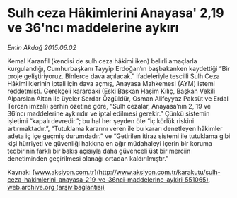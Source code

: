 # Sulh ceza Hâkimlerini Anayasa' 2,19 ve 36'ncı maddelerine aykırı

*Emin Akdağ 2015.06.02*

<div class="pNewsDetailMainContent ctx_content" itemprop="articleBody">
 <p>
  Kemal Karanfil (kendisi de sulh ceza hâkimi iken) belirli amaçlarla kurgulandığı, Cumhurbaşkanı Tayyip Erdoğan’ın başbakanken kaydettiği “Bir proje geliştiriyoruz. Binlerce dava açılacak.” ifadeleriyle tescilli Sulh Ceza Hâkimliklerinin iptali için dava açmış, Anayasa Mahkemesi (AYM) istemi reddetmişti. Gerekçeli karardaki (Eski Başkan Haşim Kılıç, Başkan Vekili Alparslan Altan ile üyeler Serdar Özgüldür, Osman Alifeyyaz Paksüt ve Erdal Tercan imzalı) şerhin özetine göre, “Sulh cezalar, Anayasa’nın 2, 19 ve 36’ncı maddelerine aykırıdır ve iptal edilmesi gerekir.” Çünkü sistemin işletimi “kapalı devredir.”; bu hal her şeyden öte “İç körlük riskini artırmaktadır.”, “Tutuklama kararını veren ile bu kararı denetleyen hâkimler adeta iç içe geçmiş durumdadır.” ve “Getirilen itiraz sistemi ile tutuklama gibi kişi hürriyeti ve güvenliği hakkına en ağır müdahaleyi içerin bir koruma tedbirinin farklı bir bakış açısıyla daha güvenceli üst bir merciin denetiminden geçirilmesi olanağı ortadan kaldırılmıştır.”
 </p>
</div>


Kaynak: [www.aksiyon.com.tr](http://www.aksiyon.com.tr/karakutu/sulh-ceza-hakimlerini-anayasa-219-ve-36nci-maddelerine-aykiri_551065), [web.archive.org (arşiv bağlantısı)](http://web.archive.org/web/20151217133232/http://www.aksiyon.com.tr/karakutu/sulh-ceza-hakimlerini-anayasa-219-ve-36nci-maddelerine-aykiri_551065)
